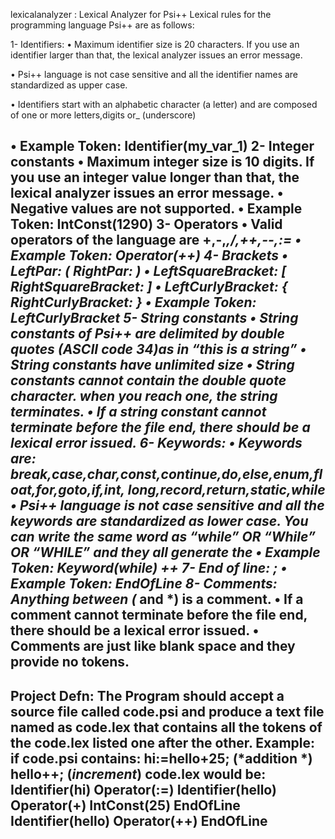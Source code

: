   lexicalanalyzer
 : Lexical Analyzer for Psi++
 Lexical rules for the programming language Psi++ are as follows:
 
 1- Identifiers:
 • Maximum identifier size is 20 characters. If you use an identifier
 larger than that, the lexical analyzer issues an error message.
 
 • Psi++ language is not case sensitive and all the identifier names are
 standardized as upper case.
 
 • Identifiers start with an alphabetic character (a letter) and are
 composed of one or more letters,digits or_ (underscore)
 
 • Example Token: Identifier(my_var_1)
 2- Integer constants
 • Maximum integer size is 10 digits. If you use an integer value longer
 than that, the lexical analyzer issues an error message.
 • Negative values are not supported.
 • Example Token: IntConst(1290)
 3- Operators
 • Valid operators of the language are +,-,*,/,++,--,:=
 • Example Token: Operator(++)
 4- Brackets
 • LeftPar: ( RightPar: )
 • LeftSquareBracket: [ RightSquareBracket: ]
 • LeftCurlyBracket: { RightCurlyBracket: }
 • Example Token: LeftCurlyBracket
 5- String constants
 • String constants of Psi++ are delimited by double quotes (ASCII code
 34)as in “this is a string”
 • String constants have unlimited size
 • String constants cannot contain the double quote character. when you
 reach one, the string terminates.
 • If a string constant cannot terminate before the file end, there
 should be a lexical error issued.
 6- Keywords:
 • Keywords are:
 break,case,char,const,continue,do,else,enum,float,for,goto,if,int,
 long,record,return,static,while
 • Psi++ language is not case sensitive and all the keywords are
 standardized as lower case. You can write the same word as “while” OR
 “While” OR “WHILE” and they all generate the
 • Example Token: Keyword(while)
 ++
 7- End of line: ;
 • Example Token: EndOfLine
 8- Comments: Anything between (* and *) is a comment.
 • If a comment cannot terminate before the file end, there should be a
 lexical error issued.
 • Comments are just like blank space and they provide no tokens.
 ------------------------------------------------------------------------
 Project Defn: The Program should accept a source file called code.psi and
 produce a text file named as code.lex that contains all the tokens of the
 code.lex listed one after the other.
 Example:
 if code.psi contains:
 hi:=hello+25; (*addition *)
 hello++; (*increment*)
 code.lex would be:
 Identifier(hi)
 Operator(:=)
 Identifier(hello)
 Operator(+)
 IntConst(25)
 EndOfLine
 Identifier(hello)
 Operator(++)
 EndOfLine
 ---------------------------------------------------------------------------------------------------------------------------------------
